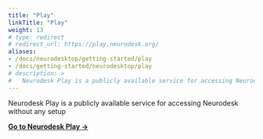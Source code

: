 ```yaml
---
title: "Play"
linkTitle: "Play"
weight: 13
# type: redirect
# redirect_url: https://play.neurodesk.org/
aliases:
- /docs/neurodesktop/getting-started/play
- /docs/getting-started/neurodesktop/play
# description: >
#   Neurodesk Play is a publicly available service for accessing Neurodesk without any setup
---
```


Neurodesk Play is a publicly available service for accessing Neurodesk without any setup

**<a href="https://play.neurodesk.org/" target="_blank" rel="noopener noreferrer">Go to Neurodesk Play &rarr;</a>**